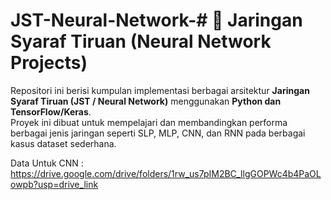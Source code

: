 # JST-Neural-Network-# 🧠 Jaringan Syaraf Tiruan (Neural Network Projects)

Repositori ini berisi kumpulan implementasi berbagai arsitektur **Jaringan Syaraf Tiruan (JST / Neural Network)** menggunakan **Python dan TensorFlow/Keras**.  
Proyek ini dibuat untuk mempelajari dan membandingkan performa berbagai jenis jaringan seperti SLP, MLP, CNN, dan RNN pada berbagai kasus dataset sederhana.

Data Untuk CNN : https://drive.google.com/drive/folders/1rw_us7pIM2BC_llgGOPWc4b4PaOLowpb?usp=drive_link
